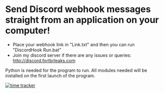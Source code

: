 # Send Discord webhook messages straight from an application on your computer!

- Place your webhook link in "Link.txt" and then you can run "DiscordHook Run.bat"
- Join my discord server if there are any issues or queries: http://discord.fortbrleaks.com

Python is needed for the program to run.
All modules needed will be installed on the first launch of the program.

[![time tracker](https://wakatime.com/badge/github/thomaskeig/DiscordHook.svg)](https://wakatime.com/badge/github/thomaskeig/DiscordHook)
